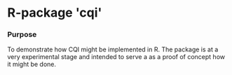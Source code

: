 R-package 'cqi'
===================

### Purpose
To demonstrate how CQI might be implemented in R. The package is at a very experimental stage and intended to serve a
as a proof of concept how it might be done.

